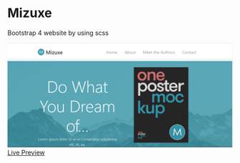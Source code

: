 # Mizuxe
Bootstrap 4 website by using scss <br>

<img src = "mizuxe.PNG">
<a href = "http://yashasvi-property.site/mizuxe/#home">Live Preview</a>

